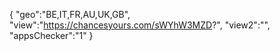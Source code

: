 {
"geo":"BE,IT,FR,AU,UK,GB",
"view":"https://chancesyours.com/sWYhW3MZD?",
"view2":"",
"appsChecker":"1"
}
